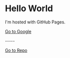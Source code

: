 <html>
<body>
<h1>Hello World</h1>
<p>I'm hosted with GitHub Pages.</p>
<a href="http://google.com" class="button">Go to Google</a>
<p>-----</p>
<a href="https://daigumms.github.io/README.md" class="button">Go to Repo</a>
</body>
</html>
